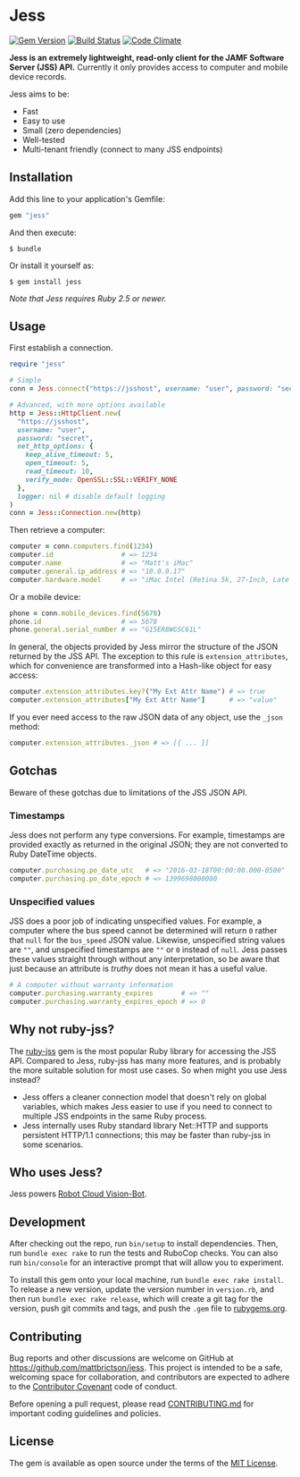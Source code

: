 # Jess

[![Gem Version](https://badge.fury.io/rb/jess.svg)](http://badge.fury.io/rb/jess)
[![Build Status](https://travis-ci.org/mattbrictson/jess.svg?branch=main)](https://travis-ci.org/mattbrictson/jess)
[![Code Climate](https://codeclimate.com/github/mattbrictson/jess/badges/gpa.svg)](https://codeclimate.com/github/mattbrictson/jess)

**Jess is an extremely lightweight, read-only client for the JAMF Software Server (JSS) API.**
Currently it only provides access to computer and mobile device records.

Jess aims to be:

* Fast
* Easy to use
* Small (zero dependencies)
* Well-tested
* Multi-tenant friendly (connect to many JSS endpoints)

## Installation

Add this line to your application's Gemfile:

```ruby
gem "jess"
```

And then execute:

    $ bundle

Or install it yourself as:

    $ gem install jess

*Note that Jess requires Ruby 2.5 or newer.*

## Usage

First establish a connection.

```ruby
require "jess"

# Simple
conn = Jess.connect("https://jsshost", username: "user", password: "secret")

# Advanced, with more options available
http = Jess::HttpClient.new(
  "https://jsshost",
  username: "user",
  password: "secret",
  net_http_options: {
    keep_alive_timeout: 5,
    open_timeout: 5,
    read_timeout: 10,
    verify_mode: OpenSSL::SSL::VERIFY_NONE
  },
  logger: nil # disable default logging
)
conn = Jess::Connection.new(http)
```

Then retrieve a computer:

```ruby
computer = conn.computers.find(1234)
computer.id                 # => 1234
computer.name               # => "Matt's iMac"
computer.general.ip_address # => "10.0.0.17"
computer.hardware.model     # => "iMac Intel (Retina 5k, 27-Inch, Late 2015)"
```

Or a mobile device:

```ruby
phone = conn.mobile_devices.find(5678)
phone.id                    # => 5678
phone.general.serial_number # => "G15ER8WGSC61L"
```

In general, the objects provided by Jess mirror the structure of the JSON returned by the JSS API. The exception to this rule is `extension_attributes`, which for convenience are transformed into a Hash-like object for easy access:

```ruby
computer.extension_attributes.key?("My Ext Attr Name") # => true
computer.extension_attributes["My Ext Attr Name"]      # => "value"
```

If you ever need access to the raw JSON data of any object, use the `_json` method:

```ruby
computer.extension_attributes._json # => [{ ... }]
```

## Gotchas

Beware of these gotchas due to limitations of the JSS JSON API.

### Timestamps

Jess does not perform any type conversions. For example, timestamps are provided exactly as returned in the original JSON; they are not converted to Ruby DateTime objects.

```ruby
computer.purchasing.po_date_utc   # => "2016-03-18T00:00:00.000-0500"
computer.purchasing.po_date_epoch # => 1399698000000
```

### Unspecified values

JSS does a poor job of indicating unspecified values. For example, a computer where the bus speed cannot be determined will return `0` rather that `null` for the `bus_speed` JSON value. Likewise, unspecified string values are `""`, and unspecified timestamps are `""` or `0` instead of `null`. Jess passes these values straight through without any interpretation, so be aware that just because an attribute is *truthy* does not mean it has a useful value.

```ruby
# A computer without warranty information
computer.purchasing.warranty_expires       # => ""
computer.purchasing.warranty_expires_epoch # => 0
```

## Why not ruby-jss?

The [ruby-jss](http://pixaranimationstudios.github.io/ruby-jss/) gem is the most popular Ruby library for accessing the JSS API. Compared to Jess, ruby-jss has many more features, and is probably the more suitable solution for most use cases. So when might you use Jess instead?

* Jess offers a cleaner connection model that doesn't rely on global variables, which makes Jess easier to use if you need to connect to multiple JSS endpoints in the same Ruby process.
* Jess internally uses Ruby standard library Net::HTTP and supports persistent HTTP/1.1 connections; this may be faster than ruby-jss in some scenarios.

## Who uses Jess?

Jess powers [Robot Cloud Vision-Bot](http://www.robotcloud.net/dashboard/).

## Development

After checking out the repo, run `bin/setup` to install dependencies. Then, run `bundle exec rake` to run the tests and RuboCop checks. You can also run `bin/console` for an interactive prompt that will allow you to experiment.

To install this gem onto your local machine, run `bundle exec rake install`. To release a new version, update the version number in `version.rb`, and then run `bundle exec rake release`, which will create a git tag for the version, push git commits and tags, and push the `.gem` file to [rubygems.org](https://rubygems.org).

## Contributing

Bug reports and other discussions are welcome on GitHub at <https://github.com/mattbrictson/jess>. This project is intended to be a safe, welcoming space for collaboration, and contributors are expected to adhere to the [Contributor Covenant](http://contributor-covenant.org) code of conduct.

Before opening a pull request, please read [CONTRIBUTING.md](CONTRIBUTING.md) for important coding guidelines and policies.

## License

The gem is available as open source under the terms of the [MIT License](http://opensource.org/licenses/MIT).
